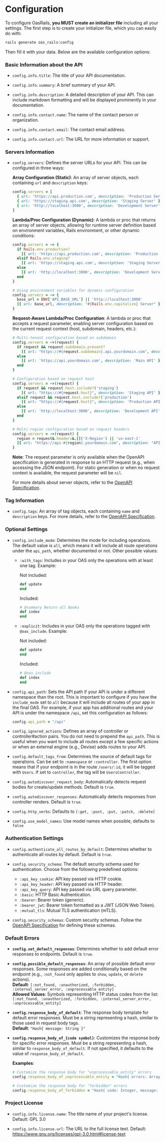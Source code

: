 # Configuration

To configure OasRails, **you MUST create an initializer file** including all your settings. The first step is to create your initializer file, which you can easily do with:

```bash
rails generate oas_rails:config
```

Then fill it with your data. Below are the available configuration options:

### Basic Information about the API

- `config.info.title`: The title of your API documentation.

- `config.info.summary`: A brief summary of your API.

- `config.info.description`: A detailed description of your API. This can include markdown formatting and will be displayed prominently in your documentation.

- `config.info.contact.name`: The name of the contact person or organization.

- `config.info.contact.email`: The contact email address.

- `config.info.contact.url`: The URL for more information or support.

### Servers Information

- `config.servers`: Defines the server URLs for your API. This can be configured in three ways:

  **Array Configuration (Static)**: An array of server objects, each containing `url` and `description` keys:
  
  ```ruby
  config.servers = [
    { url: 'https://api.production.com', description: 'Production Server' },
    { url: 'https://staging.api.com', description: 'Staging Server' },
    { url: 'http://localhost:3000', description: 'Development Server' }
  ]
  ```

  **Lambda/Proc Configuration (Dynamic)**: A lambda or proc that returns an array of server objects, allowing for runtime server definition based on environment variables, Rails environment, or other dynamic conditions:
  
  ```ruby
  config.servers = -> {
    if Rails.env.production?
      [{ url: 'https://api.production.com', description: 'Production Server' }]
    elsif Rails.env.staging?
      [{ url: 'https://staging.api.com', description: 'Staging Server' }]
    else
      [{ url: 'http://localhost:3000', description: 'Development Server' }]
    end
  }
  ```
  
  ```ruby
  # Using environment variables for dynamic configuration
  config.servers = -> {
    base_url = ENV['API_BASE_URL'] || 'http://localhost:3000'
    [{ url: base_url, description: "#{Rails.env.capitalize} Server" }]
  }
  ```

  **Request-Aware Lambda/Proc Configuration**: A lambda or proc that accepts a request parameter, enabling server configuration based on the current request context (host, subdomain, headers, etc.):
  
  ```ruby
  # Multi-tenant configuration based on subdomain
  config.servers = ->(request) {
    if request && request.subdomain.present?
      [{ url: "https://#{request.subdomain}.api.yourdomain.com", description: "#{request.subdomain.capitalize} API" }]
    else
      [{ url: 'https://api.yourdomain.com', description: 'Main API' }]
    end
  }
  ```
  
  ```ruby
  # Configuration based on request host
  config.servers = ->(request) {
    if request && request.host.include?('staging')
      [{ url: "https://#{request.host}", description: 'Staging API' }]
    elsif request && request.host.include?('production')
      [{ url: "https://#{request.host}", description: 'Production API' }]
    else
      [{ url: 'http://localhost:3000', description: 'Development API' }]
    end
  }
  ```
  
  ```ruby
  # Multi-region configuration based on request headers
  config.servers = ->(request) {
    region = request&.headers&.[]('X-Region') || 'us-east-1'
    [{ url: "https://api-#{region}.yourdomain.com", description: "API - #{region.upcase}" }]
  }
  ```

  **Note**: The request parameter is only available when the OpenAPI specification is generated in response to an HTTP request (e.g., when accessing the JSON endpoint). For static generation or when no request context is available, the request parameter will be `nil`.

  For more details about server objects, refer to the [OpenAPI Specification](https://spec.openapis.org/oas/latest.html#server-object).

### Tag Information

- `config.tags`: An array of tag objects, each containing `name` and `description` keys. For more details, refer to the [OpenAPI Specification](https://spec.openapis.org/oas/latest.html#tag-object).

### Optional Settings

- `config.include_mode`: Determines the mode for including operations. The default value is `all`, which means it will include all route operations under the `api_path`, whether documented or not. Other possible values:
  - `:with_tags`: Includes in your OAS only the operations with at least one tag. Example:

    Not included:

    ```ruby
    def update
    end
    ```

    Included:

    ```ruby
    # @summary Return all Books
    def index
    end
    ```

  - `:explicit`: Includes in your OAS only the operations tagged with `@oas_include`. Example:

    Not included:

    ```ruby
    def update
    end
    ```

    Included:

    ```ruby
    # @oas_include
    def index
    end
    ```

- `config.api_path`: Sets the API path if your API is under a different namespace than the root. This is important to configure if you have the `include_mode` set to `all` because it will include all routes of your app in the final OAS. For example, if your app has additional routes and your API is under the namespace `/api`, set this configuration as follows:

  ```ruby
  config.api_path = "/api"
  ```

- `config.ignored_actions`: Defines an array of controller or controller#action pairs. You do not need to prepend the `api_path`. This is useful when you want to include all routes except a few specific actions or when an external engine (e.g., Devise) adds routes to your API.

- `config.default_tags_from`: Determines the source of default tags for operations. Can be set to `:namespace` or `:controller`. The first option means that if your endpoint is in the route `/users/:id`, it will be tagged with `Users`. If set to `controller`, the tag will be `UsersController`.

- `config.autodiscover_request_body`: Automatically detects request bodies for create/update methods. Default is `true`.
- `config.autodiscover_responses`: Automatically detects responses from controller renders. Default is `true`.
- `config.http_verbs`: Defaults to `[:get, :post, :put, :patch, :delete]`
- `config.use_model_names`: Use model names when possible, defaults to `false`

### Authentication Settings

- `config.authenticate_all_routes_by_default`: Determines whether to authenticate all routes by default. Default is `true`.

- `config.security_schema`: The default security schema used for authentication. Choose from the following predefined options:
  - `:api_key_cookie`: API key passed via HTTP cookie.
  - `:api_key_header`: API key passed via HTTP header.
  - `:api_key_query`: API key passed via URL query parameter.
  - `:basic`: HTTP Basic Authentication.
  - `:bearer`: Bearer token (generic).
  - `:bearer_jwt`: Bearer token formatted as a JWT (JSON Web Token).
  - `:mutual_tls`: Mutual TLS authentication (mTLS).

- `config.security_schemas`: Custom security schemas. Follow the [OpenAPI Specification](https://spec.openapis.org/oas/latest.html#security-scheme-object) for defining these schemas.

### Default Errors

- **`config.set_default_responses`**: Determines whether to add default error responses to endpoints. Default is `true`.

- **`config.possible_default_responses`**: An array of possible default error responses. Some responses are added conditionally based on the endpoint (e.g., `:not_found` only applies to `show`, `update`, or `delete` actions).  
  **Default**: `[:not_found, :unauthorized, :forbidden, :internal_server_error, :unprocessable_entity]`  
  **Allowed Values**: Symbols representing HTTP status codes from the list:  
  `[:not_found, :unauthorized, :forbidden, :internal_server_error, :unprocessable_entity]`

- **`config.response_body_of_default`**: The response body template for default error responses. Must be a string representing a hash, similar to those used in request body tags.  
  **Default**: `"Hash{ message: String }"`

- **`config.response_body_of_{code symbol}`**: Customizes the response body for specific error responses. Must be a string representing a hash, similar to `response_body_of_default`. If not specified, it defaults to the value of `response_body_of_default`.  

  **Examples**:

  ```ruby
  # Customize the response body for "unprocessable_entity" errors
  config.response_body_of_unprocessable_entity = "Hash{ errors: Array<String> }"

  # Customize the response body for "forbidden" errors
  config.response_body_of_forbidden = "Hash{ code: Integer, message: String }"
  ```

### Project License

- `config.info.license.name`: The title name of your project's license. Default: GPL 3.0

- `config.info.license.url`: The URL to the full license text. Default: <https://www.gnu.org/licenses/gpl-3.0.html#license-text>
